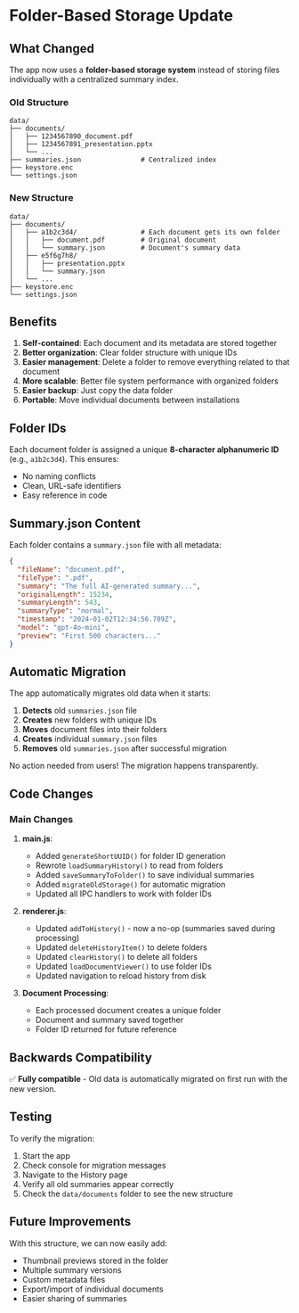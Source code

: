 # Folder-Based Storage Update

## What Changed

The app now uses a **folder-based storage system** instead of storing files individually with a centralized summary index.

### Old Structure
```
data/
├── documents/
│   ├── 1234567890_document.pdf
│   ├── 1234567891_presentation.pptx
│   └── ...
├── summaries.json               # Centralized index
├── keystore.enc
└── settings.json
```

### New Structure
```
data/
├── documents/
│   ├── a1b2c3d4/                # Each document gets its own folder
│   │   ├── document.pdf         # Original document
│   │   └── summary.json         # Document's summary data
│   ├── e5f6g7h8/
│   │   ├── presentation.pptx
│   │   └── summary.json
│   └── ...
├── keystore.enc
└── settings.json
```

## Benefits

1. **Self-contained**: Each document and its metadata are stored together
2. **Better organization**: Clear folder structure with unique IDs
3. **Easier management**: Delete a folder to remove everything related to that document
4. **More scalable**: Better file system performance with organized folders
5. **Easier backup**: Just copy the data folder
6. **Portable**: Move individual documents between installations

## Folder IDs

Each document folder is assigned a unique **8-character alphanumeric ID** (e.g., `a1b2c3d4`). This ensures:
- No naming conflicts
- Clean, URL-safe identifiers
- Easy reference in code

## Summary.json Content

Each folder contains a `summary.json` file with all metadata:

```json
{
  "fileName": "document.pdf",
  "fileType": ".pdf",
  "summary": "The full AI-generated summary...",
  "originalLength": 15234,
  "summaryLength": 543,
  "summaryType": "normal",
  "timestamp": "2024-01-02T12:34:56.789Z",
  "model": "gpt-4o-mini",
  "preview": "First 500 characters..."
}
```

## Automatic Migration

The app automatically migrates old data when it starts:

1. **Detects** old `summaries.json` file
2. **Creates** new folders with unique IDs
3. **Moves** document files into their folders
4. **Creates** individual `summary.json` files
5. **Removes** old `summaries.json` after successful migration

No action needed from users! The migration happens transparently.

## Code Changes

### Main Changes

1. **main.js**:
   - Added `generateShortUUID()` for folder ID generation
   - Rewrote `loadSummaryHistory()` to read from folders
   - Added `saveSummaryToFolder()` to save individual summaries
   - Added `migrateOldStorage()` for automatic migration
   - Updated all IPC handlers to work with folder IDs

2. **renderer.js**:
   - Updated `addToHistory()` - now a no-op (summaries saved during processing)
   - Updated `deleteHistoryItem()` to delete folders
   - Updated `clearHistory()` to delete all folders
   - Updated `loadDocumentViewer()` to use folder IDs
   - Updated navigation to reload history from disk

3. **Document Processing**:
   - Each processed document creates a unique folder
   - Document and summary saved together
   - Folder ID returned for future reference

## Backwards Compatibility

✅ **Fully compatible** - Old data is automatically migrated on first run with the new version.

## Testing

To verify the migration:

1. Start the app
2. Check console for migration messages
3. Navigate to the History page
4. Verify all old summaries appear correctly
5. Check the `data/documents` folder to see the new structure

## Future Improvements

With this structure, we can now easily add:
- Thumbnail previews stored in the folder
- Multiple summary versions
- Custom metadata files
- Export/import of individual documents
- Easier sharing of summaries
